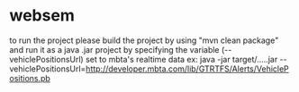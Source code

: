 # websem

to run the project
please build the project by using "mvn clean package"
and run it as a java .jar project by specifying the variable (--vehiclePositionsUrl) set to mbta's realtime data
ex: java -jar target/.....jar --vehiclePositionsUrl=http://developer.mbta.com/lib/GTRTFS/Alerts/VehiclePositions.pb
